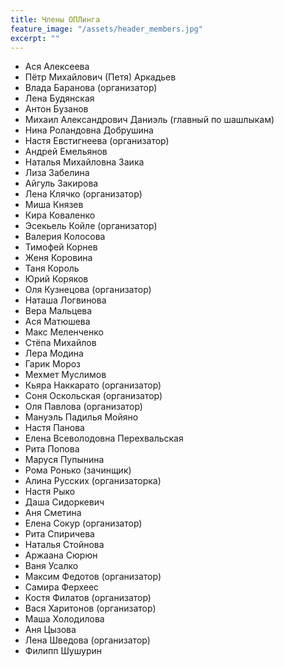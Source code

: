 ```yaml
---
title: Члены ОПЛинга
feature_image: "/assets/header_members.jpg"
excerpt: ""
---
```


- Ася Алексеева
- Пётр Михайлович (Петя) Аркадьев
- Влада Баранова (организатор)
- Лена Будянская
- Антон Бузанов
- Михаил Александрович Даниэль (главный по шашлыкам)
- Нина Роландовна Добрушина
- Настя Евстигнеева (организатор)
- Андрей Емельянов
- Наталья Михайловна Заика
- Лиза Забелина
- Айгуль Закирова
- Лена Клячко (организатор)
- Миша Князев
- Кира Коваленко
- Эсекьель Койле (организатор)
- Валерия Колосова
- Тимофей Корнев
- Женя Коровина
- Таня Король
- Юрий Коряков
- Оля Кузнецова (организатор)
- Наташа Логвинова
- Вера Мальцева
- Ася Матюшева
- Макс Меленченко
- Стёпа Михайлов
- Лера Модина
- Гарик Мороз
- Мехмет Муслимов
- Кьяра Наккарато (организатор)
- Соня Оскольская (организатор)
- Оля Павлова (организатор)
- Мануэль Падилья Мойяно
- Настя Панова
- Елена Всеволодовна Перехвальская
- Рита Попова
- Маруся Пупынина
- Рома Ронько (зачинщик)
- Алина Русских (организаторка)
- Настя Рыко
- Даша Сидоркевич
- Аня Сметина
- Елена Сокур (организатор)
- Рита Спиричева
- Наталья Стойнова
- Аржаана Сюрюн
- Ваня Усалко
- Максим Федотов (организатор)
- Самира Ферхеес
- Костя Филатов (организатор)
- Вася Харитонов (организатор)
- Маша Холодилова
- Аня Цызова
- Лена Шведова (организатор)
- Филипп Шушурин
